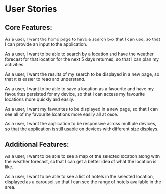 # User Stories

## Core Features:

As a user, I want the home page to have a search box that I can use, so that I can provide an input to the application.

As a user, I want to be able to search by a location and have the weather forecast for that location for the next 5 days returned, so that I can plan my activities.

As a user, I want the results of my search to be displayed in a new page, so that it is easier to read and understand.

As a user, I want to be able to save a location as a favourite and have my favourites persisted for my device, so that I can access my favourite locations more quickly and easily.

As a user, I want my favourites to be displayed in a new page, so that I can see all of my favourite locations more easily all at once.

As a user, I want the application to be responsive across multiple devices, so that the application is still usable on devices with different size displays.

## Additional Features:

As a user, I want to be able to see a map of the selected location along with the weather forecast, so that I can get a better idea of what the location is like.

As a user, I want to be able to see a list of hotels in the selected location, displayed as a carousel, so that I can see the range of hotels available in the area.
